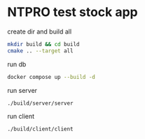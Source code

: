 # NTPRO test stock app

create dir and build all
```bash
mkdir build && cd build
cmake .. --target all
```

run db
```bash
docker compose up --build -d
```
run server
```bash
./build/server/server
```

run client
```bash
./build/client/client
```